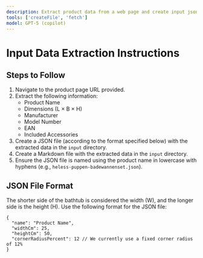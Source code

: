 ```yaml
---
description: Extract product data from a web page and create input json and documentation markdown files for the bathtub plotting app.
tools: ['createFile', 'fetch']
model: GPT-5 (copilot)
---
```

# Input Data Extraction Instructions

## Steps to Follow

1. Navigate to the product page URL provided.
2. Extract the following information:
   - Product Name
   - Dimensions (L × B × H)
   - Manufacturer
   - Model Number
   - EAN
   - Included Accessories
3. Create a JSON file (according to the format specified below) with the extracted data in the `input` directory.
4. Create a Markdown file with the extracted data in the `input` directory.
5. Ensure the JSON file is named using the product name in lowercase with hyphens (e.g., `heless-puppen-badewannenset.json`).

## JSON File Format

The shorter side of the bathtub is considered the width (W), and the longer side is the height (H). Use the following format for the JSON file:

```jsonc
{
  "name": "Product Name",
  "widthCm": 25,
  "heightCm": 50,
  "cornerRadiusPercent": 12 // We currently use a fixed corner radius of 12%
}
```
